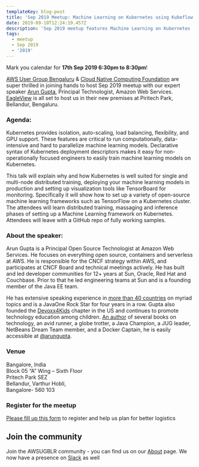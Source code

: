 ```yaml
---
templateKey: blog-post
title: 'Sep 2019 Meetup: Machine Learning on Kubernetes using Kubeflow'
date: 2019-09-10T12:24:19.457Z
description: 'Sep 2019 meetup features Machine Learning on Kubernetes '
tags:
  - meetup
  - Sep 2019
  - '2019'
---
```

Mark you calendar for **17th Sep 2019 6:30pm to 8:30pm**!

[AWS User Group Bengaluru](https://www.awsugblr.in) & [Cloud Native Computing Foundation](https://www.cncf.io/) are super thrilled in joining hands to host Sep 2019 meetup with our expert speaker [Arun Gupta](https://aws.amazon.com/developer/community/evangelists/arun-gupta/), Principal Technologist, Amazon Web Services. [EagleView](https://www.eagleview.com/) is all set to host us in their new premises at Piritech Park, Bellandur, Bengaluru.

### Agenda:

Kubernetes provides isolation, auto-scaling, load balancing, flexibility, and GPU support. These features are critical to run computationally, data-intensive and hard to parallelize machine learning models. Declarative syntax of Kubernetes deployment descriptors makes it easy for non-operationally focused engineers to easily train machine learning models on Kubernetes.

This talk will explain why and how Kubernetes is well suited for single and multi-node distributed training, deploying your machine learning models in production and setting up visualization tools like TensorBoard for monitoring. Specifically it will show how to set up a variety of open-source machine learning frameworks such as TensorFlow on a Kubernetes cluster. The attendees will learn distributed training, massaging and inference phases of setting up a Machine Learning framework on Kubernetes. Attendees will leave with a GitHub repo of fully working samples.

### About the speaker:

 Arun Gupta is a Principal Open Source Technologist at Amazon Web Services. He focuses on everything open source, containers and serverless at AWS. He is responsible for the CNCF strategy within AWS, and participates at CNCF Board and technical meetings actively. He has built and led developer communities for 12+ years at Sun, Oracle, Red Hat and Couchbase. Prior to that he led engineering teams at Sun and is a founding member of the Java EE team.

He has extensive speaking experience in [more than 40 countries](http://blog.arungupta.me/about/speaking-credentials/) on myriad topics and is a JavaOne Rock Star for four years in a row. Gupta also founded the [Devoxx4Kids](http://usa.devoxx4kids.org/) chapter in the US and continues to promote technology education among children. [An author](http://blog.arungupta.me/books/) of several books on technology, an avid runner, a globe trotter, a Java Champion, a JUG leader, NetBeans Dream Team member, and a Docker Captain, he is easily accessible at [@arungupta](http://twitter.com/arungupta).

### Venue

Bangalore, India\
Block 05 “A” Wing – Sixth Floor\
Pritech Park SEZ\
Bellandur, Varthur Hobli,\
Bangalore- 560 103 

### Register for the meetup

[Please fill up this form](https://forms.gle/9NKovFRMGCLzP6Y69) to register and help us plan for better logistics 

## Join the community

Join the AWSUGBLR community - you can find us on our [About](https://www.awsugblr.in/about) page. We now have a presence on [Slack](http://go.awsugblr.in/slack) as well
